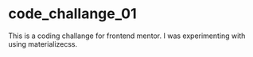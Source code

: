 # code_challange_01
This is a coding challange for frontend mentor. I was experimenting with using materializecss.
